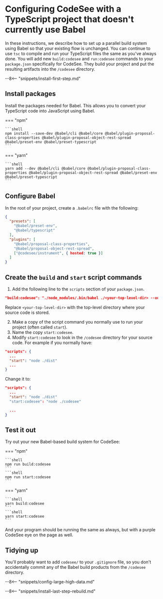 # Configuring CodeSee with a TypeScript project that doesn't currently use Babel

In these instructions, we describe how to set up a parallel build system using Babel so that your existing flow is unchanged. You can continue to use `tsc` to compile and run your TypeScript files the same as you've always done. You will add new `build:codesee` and `run:codesee` commands to your `package.json` specifically for CodeSee. They build your project and put the resulting artifacts into the `/codesee` directory.

--8<-- "snippets/install-first-step.md"

## Install packages

Install the packages needed for Babel. This allows you to convert your TypeScript code into JavaScript using Babel.

=== "npm"

    ```shell
    npm install --save-dev @babel/cli @babel/core @babel/plugin-proposal-class-properties @babel/plugin-proposal-object-rest-spread @babel/preset-env @babel/preset-typescript
    ```

=== "yarn"

    ```shell
    yarn add --dev @babel/cli @babel/core @babel/plugin-proposal-class-properties @babel/plugin-proposal-object-rest-spread @babel/preset-env @babel/preset-typescript
    ```

## Configure Babel

In the root of your project, create a `.babelrc` file with the following:

```json
{
  "presets": [
    "@babel/preset-env",
    "@babel/typescript"
  ],
  "plugins": [
    "@babel/proposal-class-properties",
    "@babel/proposal-object-rest-spread",
    ["@codesee/instrument", { hosted: true }]
  ]
}
```

## Create the `build` and `start` script commands

1. Add the following line to the `scripts` section of your `package.json`.

  ``` json
  "build:codesee": "./node_modules/.bin/babel ./<your-top-level-dir> --out-dir ./codesee --extensions '.ts' --source-maps inline",
  ```

  Replace `<your-top-level-dir>` with the top-level directory where your source code is stored.

2. Make a copy of the script command you normally use to run your project (often called `start`).
3. Name the copy `start:codesee`.
4. Modify `start:codesee` to look in the `/codesee` directory for your source code. 
  For example if you normally have:

  ```json
  "scripts": {
    ...
    "start": "node ./dist"
    ...
  }
  ```

  Change it to:

  ```json
  "scripts": {
    ...
    "start": "node ./dist"
    "start:codesee": "node ./codesee"

    ...
  }
  ```

## Test it out

Try out your new Babel-based build system for CodeSee:

=== "npm"

    ```shell
    npm run build:codesee
    ```
    ```shell
    npm run start:codesee
    ```

=== "yarn"

    ```shell
    yarn build:codesee
    ```
    ```shell
    yarn start:codesee
    ```


And your program should be running the same as always, but with a purple CodeSee eye on the page as well.

## Tidying up

You'll probably want to add `codesee/` to your `.gitignore` file, so you don't accidentally commit any of the Babel build products from the `/codesee` directory.

--8<-- "snippets/config-large-high-data.md"

--8<-- "snippets/install-last-step-rebuild.md"

